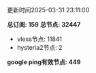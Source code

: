 更新时间2025-03-31 23:11:00

**总订阅: 159**
**总节点: 32447**
- vless节点: 11841
- hysteria2节点: 2

**google ping有效节点: 449**
